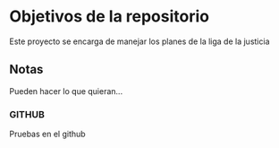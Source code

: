 # Objetivos de la repositorio

Este proyecto se encarga de manejar los planes de la liga de la justicia


## Notas
Pueden hacer lo que quieran...


### GITHUB
Pruebas en el github

